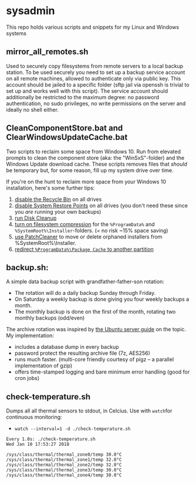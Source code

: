 # sysadmin
This repo holds various scripts and snippets for my Linux and Windows systems

## mirror_all_remotes.sh
Used to securely copy filesystems from remote servers to a local backup station.
To be used securely you need to set up a backup service account on all remote machines, allowed to authenticate only via public key. This account should be jailed to a specific folder (sftp jail via openssh is trivial to set up and works well with this script). The service account should additionally be restricted to the maximum degree: no password authentication, no sudo privileges, no write permissions on the server and ideally no shell either. 

## CleanComponentStore.bat and ClearWindowsUpdateCache.bat

Two scripts to reclaim some space from Windows 10. Run from elevated prompts to clean the component store (aka: the "WinSxS"-folder) and the Windows Update download cache. These scripts removes files that *should* be temporary but, for some reason, fill up my system drive over time. 

If you're on the hunt to reclaim more space from your Windows 10 installation, here's some further tips: 
1. [disable the Recycle Bin](https://www.tekrevue.com/tip/disable-recycle-bin-windows/) on all drives
2. [disable System Restore Points](https://www.howtogeek.com/howto/windows-vista/disable-system-restore-in-windows-vista/) on all drives (you don't need these since you *are* running your own backups)
3. [run Disk Cleanup](https://www.howtogeek.com/266337/what-should-i-remove-in-disk-cleanup-on-windows/)
4. [turn on filesystem compression](https://www.howtogeek.com/133264/how-to-use-ntfs-compression-and-when-you-might-want-to/) for the `%ProgramData%` and `%SystemRoot%\Installer`-folders. (= no risk ~15% space saving)
5. [use PatchCleaner](https://superuser.com/a/920713/190802) to move or delete orphaned installers from %SystemRoot%\Installer.
6. [redirect `%ProgramData%\Package Cache` to another partition](https://blogs.msdn.microsoft.com/heaths/2015/06/09/redirect-the-package-cache-using-registry-based-policy/)

## backup.sh:
A simple data backup script with grandfather-father-son rotation:
  - The rotation will do a daily backup Sunday through Friday.
  - On Saturday a weekly backup is done giving you four weekly backups a month.
  - The monthly backup is done on the first of the month, rotating two monthly backups (odd/even)

The archive rotation was inspired by [the Ubuntu server guide](https://help.ubuntu.com/lts/serverguide/backups.html) on the topic. My implementation:
- includes a database dump in every backup
- password protect the resulting archive file (7z, AES256)
- runs much faster. (multi-core friendly courtesy of pigz – a parallel implementation of gzip)
- offers time-stamped logging and bare minimum error handling (good for cron jobs)

## check-temperature.sh

Dumps all all thermal sensors to stdout, in Celcius. Use with `watch`for continuous monitoring: 
- `watch --interval=1 -d ./check-temperature.sh`
```
Every 1.0s: ./check-temperature.sh                                                 Wed Jan 10 17:53:27 2018

/sys/class/thermal/thermal_zone0/temp 30.0°C
/sys/class/thermal/thermal_zone1/temp 32.0°C
/sys/class/thermal/thermal_zone2/temp 32.0°C
/sys/class/thermal/thermal_zone3/temp 30.0°C
/sys/class/thermal/thermal_zone4/temp 30.0°C
```
